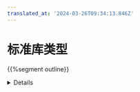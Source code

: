 ```yaml
---
translated_at: '2024-03-26T09:34:13.846Z'
---
```


# 标准库类型

{{%segment outline}}

<details>

在本节的每个幻灯片中，花些时间回顾文档页面，重点介绍一些更常用的方法。

</details>
